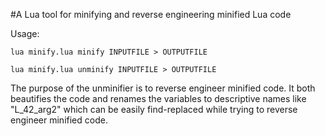 #A Lua tool for minifying and reverse engineering minified Lua code

Usage:

    lua minify.lua minify INPUTFILE > OUTPUTFILE 

    lua minify.lua unminify INPUTFILE > OUTPUTFILE

The purpose of the unminifier is to reverse engineer minified code. It both beautifies the code and renames the variables to descriptive names like "L_42_arg2" which can be easily find-replaced while trying to reverse engineer minified code.
